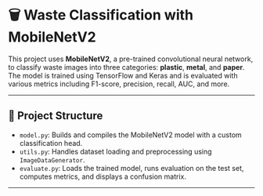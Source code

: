 # 🗑️ Waste Classification with MobileNetV2

This project uses **MobileNetV2**, a pre-trained convolutional neural network, to classify waste images into three categories: **plastic**, **metal**, and **paper**. The model is trained using TensorFlow and Keras and is evaluated with various metrics including F1-score, precision, recall, AUC, and more.

---

## 📁 Project Structure

- `model.py`: Builds and compiles the MobileNetV2 model with a custom classification head.
- `utils.py`: Handles dataset loading and preprocessing using `ImageDataGenerator`.
- `evaluate.py`: Loads the trained model, runs evaluation on the test set, computes metrics, and displays a confusion matrix.

---




